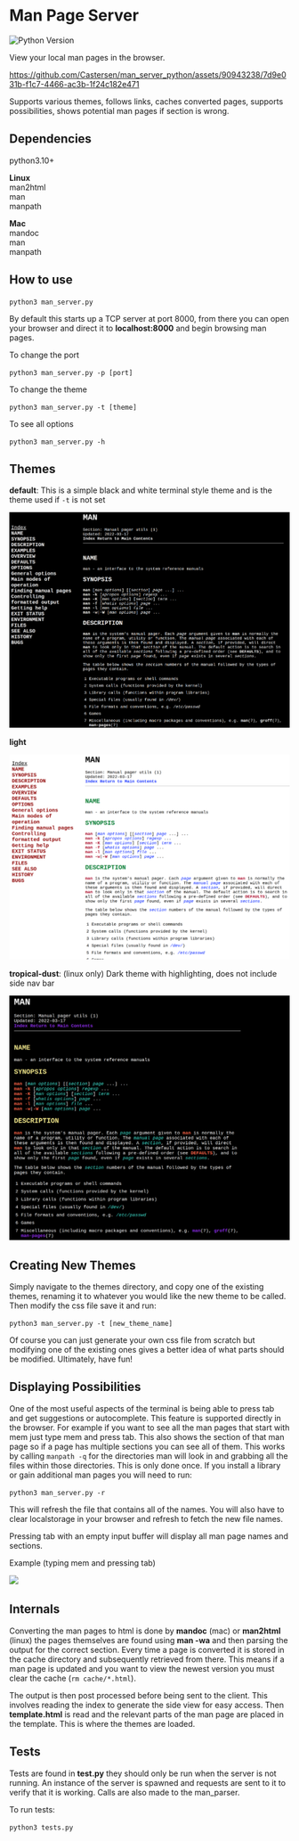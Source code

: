 # Man Page Server

![Python Version](https://img.shields.io/badge/python-3.10-brightgreen.svg)

View your local man pages in the browser.

https://github.com/Castersen/man_server_python/assets/90943238/7d9e031b-f1c7-4466-ac3b-1f24c182e471

Supports various themes, follows links, caches converted pages, supports possibilities, shows potential man pages if section is wrong.

## Dependencies 

python3.10+

<b>Linux</b>  
man2html  
man  
manpath

<b>Mac</b>  
mandoc  
man  
manpath

## How to use

`python3 man_server.py`  

By default this starts up a TCP server at port 8000,
from there you can open your browser and direct it to <b>localhost:8000</b> and begin browsing man pages.

To change the port

`python3 man_server.py -p [port]`

To change the theme

`python3 man_server.py -t [theme]`

To see all options

`python3 man_server.py -h`

## Themes

<b>default</b>: This is a simple black and white terminal style theme and is the theme used if `-t` is not set

<img src="showcase/dark-theme.png">

<b>light</b>

<img src="showcase/light-theme.png">

<b>tropical-dust</b>: (linux only) Dark theme with highlighting, does not include side nav bar

<img src="showcase/tropical-dust.png">

## Creating New Themes

Simply navigate to the themes directory, and copy one of the existing themes, renaming it to whatever you would like the new theme to be called. Then modify the css file save it and run:

`python3 man_server.py -t [new_theme_name]`

Of course you can just generate your own css file from scratch but modifying one of the existing ones gives a better idea of what parts should be modified. Ultimately, have fun!

## Displaying Possibilities

One of the most useful aspects of the terminal is being able to press tab and get suggestions or autocomplete. This feature is supported directly in the browser. For example if you want to see all the man pages that start with mem just type mem and press tab. This also shows the section of that man page so if a page has multiple sections you can see all of them. This works by calling `manpath -q` for the directories man will look in and grabbing all the files within those directories. This is only done once. If you install a library or gain additional man pages you will need to run:

`python3 man_server.py -r`

This will refresh the file that contains all of the names. You will also have to clear localstorage in your browser and refresh to fetch the new file names.

Pressing tab with an empty input buffer will display all man page names and sections.

Example (typing mem and pressing tab)

<image src="showcase/autocomplete.png"/>

## Internals

Converting the man pages to html is done by <b>mandoc</b> (mac) or <b>man2html</b> (linux) the pages themselves are found using <b>man -wa</b> and then parsing the output for the correct section. Every time a page is converted it is stored in the cache directory and subsequently retrieved from there. This means if a man page is updated and you want to view the newest version you must clear the cache (`rm cache/*.html`).

The output is then post processed before being sent to the client. This involves reading the index to generate the side view for easy access. Then <b>template.html</b> is read and the relevant parts of the man page are placed in the template. This is where the themes are loaded.

## Tests

Tests are found in <b>test.py</b> they should only be run when the server is not running. An instance of the server is spawned and requests are sent to it to verify that it is working. Calls are also made to the man_parser.

To run tests:

`python3 tests.py`
